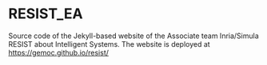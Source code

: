 # RESIST_EA
Source code of the Jekyll-based website of the Associate team Inria/Simula RESIST about Intelligent Systems.
The website is deployed at https://gemoc.github.io/resist/

